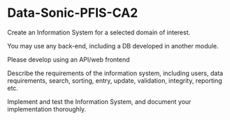 # Data-Sonic-PFIS-CA2
Create an Information System for a selected domain of interest. 

You may use any back-end, including a DB developed in another module. 

Please develop using an API/web frontend


Describe the requirements of the information system, including users, data requirements, search, sorting, entry, update, validation, integrity, reporting etc.

Implement and test the Information System, and document your implementation thoroughly.
